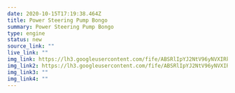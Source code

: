 ```yaml
---
date: 2020-10-15T17:19:38.464Z
title: Power Steering Pump Bongo
summary: Power Steering Pump Bongo
type: engine
status: new
source_link: ""
live_link: ""
img_link: https://lh3.googleusercontent.com/fife/ABSRlIpYJ2NtV96yNVXIRk81vspt3NE56LXUdQkWUS4W2EThb6Ar1GSLIPzQcSCL7sGaV_yHwzfWf3aXwazzEeH-j2dCEfJZS9MMJPsHzo98G-3e1Q-VejHiz6i5P0i0SS61sG31W7h-24Hd-g5UgUeyygpe3lCbkhgqFUHPXocPLvct0tVKFojq8KVFmjYYaoWj7Isp-PebFAoRlevCIksUAg4ra83afkfQYpzTb2kb3eKw7m7YDwuaq_g3uEM9njSEW9MtrQLkuP9gJxtlfdc9fGzqMOflfiWlfibpjJFoeKt2uwGaHKQPWjfa8vfzZKoNUKSTQFDjFb8J5GftdQ4G-sGTIkLb9w3iSG4ViGSnJ12Bgu2XMhKd0vKHGNSCUru_wHFtm45642NDOqqF1DaUKRofn0cATxwqKpRHfa9WvuikWHA1NQ-YpemViQdowAkeWpf-W-vuhr5E8JiwW80G43jFsTKlKx7tKlSWRP3vFowN-DsJwVeUckRRSyDwAhoPHiLWHLvgnLSQYTINpVu0kHf4tOc4wi-NMN6kRafl5tGWOpnnEA7Ajb_ofCTr5y4IMcdtLAFXozmfutxZ_Q9XUgt9rhNGxQ8HZcORLUP7DoF1vnOr_qDZHIWhgZU7fXEjJuLTAm_t3LdH16GNruoGS78IvqnwHHsohFXkEfSjfzQRzw5l1vqIQbUXvSTT_6faNgE0WsTImmu3JfcYSwieh2pTUXlfeXAx5w=w795-h666-ft
img_link2: https://lh3.googleusercontent.com/fife/ABSRlIpYJ2NtV96yNVXIRk81vspt3NE56LXUdQkWUS4W2EThb6Ar1GSLIPzQcSCL7sGaV_yHwzfWf3aXwazzEeH-j2dCEfJZS9MMJPsHzo98G-3e1Q-VejHiz6i5P0i0SS61sG31W7h-24Hd-g5UgUeyygpe3lCbkhgqFUHPXocPLvct0tVKFojq8KVFmjYYaoWj7Isp-PebFAoRlevCIksUAg4ra83afkfQYpzTb2kb3eKw7m7YDwuaq_g3uEM9njSEW9MtrQLkuP9gJxtlfdc9fGzqMOflfiWlfibpjJFoeKt2uwGaHKQPWjfa8vfzZKoNUKSTQFDjFb8J5GftdQ4G-sGTIkLb9w3iSG4ViGSnJ12Bgu2XMhKd0vKHGNSCUru_wHFtm45642NDOqqF1DaUKRofn0cATxwqKpRHfa9WvuikWHA1NQ-YpemViQdowAkeWpf-W-vuhr5E8JiwW80G43jFsTKlKx7tKlSWRP3vFowN-DsJwVeUckRRSyDwAhoPHiLWHLvgnLSQYTINpVu0kHf4tOc4wi-NMN6kRafl5tGWOpnnEA7Ajb_ofCTr5y4IMcdtLAFXozmfutxZ_Q9XUgt9rhNGxQ8HZcORLUP7DoF1vnOr_qDZHIWhgZU7fXEjJuLTAm_t3LdH16GNruoGS78IvqnwHHsohFXkEfSjfzQRzw5l1vqIQbUXvSTT_6faNgE0WsTImmu3JfcYSwieh2pTUXlfeXAx5w=w795-h666-ft
img_link3: ""
img_link4: ""
---
```

